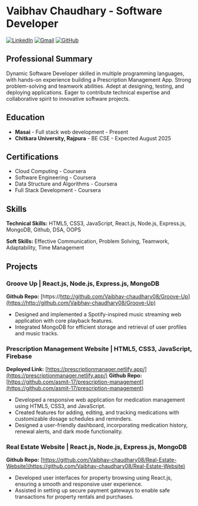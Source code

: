 # Vaibhav Chaudhary - Software Developer

[![LinkedIn](https://img.shields.io/badge/LinkedIn-Connect-blue)](https://www.linkedin.com/in/Vaibhav-chaudhary087986120423)
[![Gmail](https://img.shields.io/badge/Gmail-Send_Email-red)](mailto:vaibhavchaudhary0603@gmail.com)
[![GitHub](https://img.shields.io/badge/GitHub-View_Profile-black)](https://http://github.com/Vaibhav-chaudhary08)

## Professional Summary

Dynamic Software Developer skilled in multiple programming languages, with hands-on experience building a Prescription Management App. Strong problem-solving and teamwork abilities. Adept at designing, testing, and deploying applications. Eager to contribute technical expertise and collaborative spirit to innovative software projects.

## Education

- **Masai** - Full stack web development - Present
- **Chitkara University, Rajpura** - BE CSE - Expected August 2025

## Certifications

- Cloud Computing - Coursera
- Software Engineering - Coursera
- Data Structure and Algorithms - Coursera
- Full Stack Development - Coursera

## Skills

**Technical Skills:** HTML5, CSS3, JavaScript, React.js, Node.js, Express.js, MongoDB, Github, DSA, OOPS

**Soft Skills:** Effective Communication, Problem Solving, Teamwork, Adaptability, Time Management

## Projects

### Groove Up | React.js, Node.js, Express.js, MongoDB

**Github Repo:** [https://http://github.com/Vaibhav-chaudhary08/Groove-Up](https://http://github.com/Vaibhav-chaudhary08/Groove-Up)

- Designed and implemented a Spotify-inspired music streaming web application with core playback features.
- Integrated MongoDB for efficient storage and retrieval of user profiles and music tracks.

### Prescription Management Website | HTML5, CSS3, JavaScript, Firebase

**Deployed Link:** [https://prescriptionmanager.netlify.app/](https://prescriptionmanager.netlify.app/)
**Github Repo:** [https://github.com/asmit-17/prescription-management](https://github.com/asmit-17/prescription-management)

- Developed a responsive web application for medication management using HTML5, CSS3, and JavaScript.
- Created features for adding, editing, and tracking medications with customizable dosage schedules and reminders.
- Designed a user-friendly dashboard, incorporating medication history, renewal alerts, and dark mode functionality.

### Real Estate Website | React.js, Node.js, Express.js, MongoDB

**Github Repo:** [https://github.com/Vaibhav-chaudhary08/Real-Estate-Website](https://github.com/Vaibhav-chaudhary08/Real-Estate-Website)

- Developed user interfaces for property browsing using React.js, ensuring a smooth and responsive user experience.
- Assisted in setting up secure payment gateways to enable safe transactions for property rentals and purchases.
